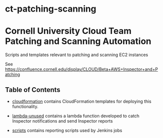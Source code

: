 # ct-patching-scanning
# Cornell University Cloud Team Patching and Scanning Automation

Scripts and templates relevant to patching and scanning EC2 instances

See https://confluence.cornell.edu/display/CLOUD/Beta+AWS+Inspector+and+Patching

## Table of Contents

* [cloudformation](cloudformation) contains CloudFormation templates for deploying this functionality.

* [lambda-unused](lambda-unused) contains a lambda function developed to catch Inspector notifications and send Inspector reports

* [scripts](scripts) contains reporting scripts used by Jenkins jobs
